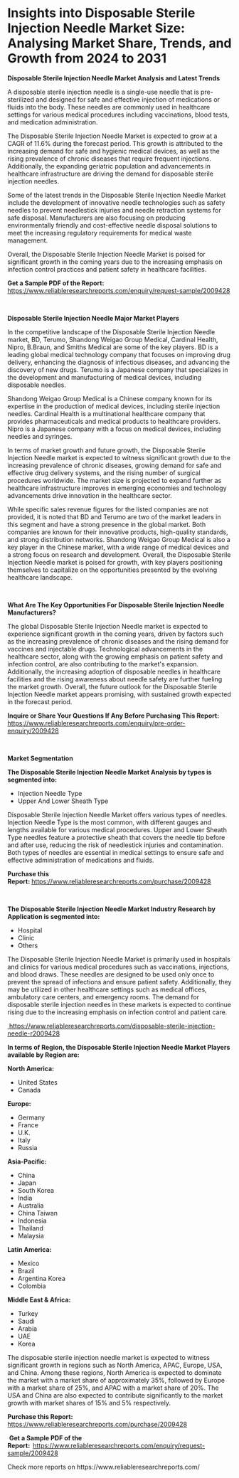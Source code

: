 <p><h1>Insights into Disposable Sterile Injection Needle Market Size: Analysing Market Share, Trends, and Growth from 2024 to 2031</h1></p><p><strong>Disposable Sterile Injection Needle Market Analysis and Latest Trends</strong></p>
<p><p>A disposable sterile injection needle is a single-use needle that is pre-sterilized and designed for safe and effective injection of medications or fluids into the body. These needles are commonly used in healthcare settings for various medical procedures including vaccinations, blood tests, and medication administration.</p><p>The Disposable Sterile Injection Needle Market is expected to grow at a CAGR of 11.6% during the forecast period. This growth is attributed to the increasing demand for safe and hygienic medical devices, as well as the rising prevalence of chronic diseases that require frequent injections. Additionally, the expanding geriatric population and advancements in healthcare infrastructure are driving the demand for disposable sterile injection needles.</p><p>Some of the latest trends in the Disposable Sterile Injection Needle Market include the development of innovative needle technologies such as safety needles to prevent needlestick injuries and needle retraction systems for safe disposal. Manufacturers are also focusing on producing environmentally friendly and cost-effective needle disposal solutions to meet the increasing regulatory requirements for medical waste management.</p><p>Overall, the Disposable Sterile Injection Needle Market is poised for significant growth in the coming years due to the increasing emphasis on infection control practices and patient safety in healthcare facilities.</p></p>
<p><strong>Get a Sample PDF of the Report:&nbsp;</strong> <a href="https://www.reliableresearchreports.com/enquiry/request-sample/2009428">https://www.reliableresearchreports.com/enquiry/request-sample/2009428</a></p>
<p>&nbsp;</p>
<p><strong>Disposable Sterile Injection Needle Major Market Players</strong></p>
<p><p>In the competitive landscape of the Disposable Sterile Injection Needle market, BD, Terumo, Shandong Weigao Group Medical, Cardinal Health, Nipro, B.Braun, and Smiths Medical are some of the key players. BD is a leading global medical technology company that focuses on improving drug delivery, enhancing the diagnosis of infectious diseases, and advancing the discovery of new drugs. Terumo is a Japanese company that specializes in the development and manufacturing of medical devices, including disposable needles.</p><p>Shandong Weigao Group Medical is a Chinese company known for its expertise in the production of medical devices, including sterile injection needles. Cardinal Health is a multinational healthcare company that provides pharmaceuticals and medical products to healthcare providers. Nipro is a Japanese company with a focus on medical devices, including needles and syringes.</p><p>In terms of market growth and future growth, the Disposable Sterile Injection Needle market is expected to witness significant growth due to the increasing prevalence of chronic diseases, growing demand for safe and effective drug delivery systems, and the rising number of surgical procedures worldwide. The market size is projected to expand further as healthcare infrastructure improves in emerging economies and technology advancements drive innovation in the healthcare sector.</p><p>While specific sales revenue figures for the listed companies are not provided, it is noted that BD and Terumo are two of the market leaders in this segment and have a strong presence in the global market. Both companies are known for their innovative products, high-quality standards, and strong distribution networks. Shandong Weigao Group Medical is also a key player in the Chinese market, with a wide range of medical devices and a strong focus on research and development. Overall, the Disposable Sterile Injection Needle market is poised for growth, with key players positioning themselves to capitalize on the opportunities presented by the evolving healthcare landscape.</p></p>
<p>&nbsp;</p>
<p><strong>What Are The Key Opportunities For Disposable Sterile Injection Needle Manufacturers?</strong></p>
<p><p>The global Disposable Sterile Injection Needle market is expected to experience significant growth in the coming years, driven by factors such as the increasing prevalence of chronic diseases and the rising demand for vaccines and injectable drugs. Technological advancements in the healthcare sector, along with the growing emphasis on patient safety and infection control, are also contributing to the market's expansion. Additionally, the increasing adoption of disposable needles in healthcare facilities and the rising awareness about needle safety are further fueling the market growth. Overall, the future outlook for the Disposable Sterile Injection Needle market appears promising, with sustained growth expected in the forecast period.</p></p>
<p><strong>Inquire or Share Your Questions If Any Before Purchasing This Report:</strong> <a href="https://www.reliableresearchreports.com/enquiry/pre-order-enquiry/2009428">https://www.reliableresearchreports.com/enquiry/pre-order-enquiry/2009428</a></p>
<p>&nbsp;</p>
<p><strong>Market Segmentation</strong></p>
<p><strong>The Disposable Sterile Injection Needle Market Analysis by types is segmented into:</strong></p>
<p><ul><li>Injection Needle Type</li><li>Upper And Lower Sheath Type</li></ul></p>
<p><p>Disposable Sterile Injection Needle Market offers various types of needles. Injection Needle Type is the most common, with different gauges and lengths available for various medical procedures. Upper and Lower Sheath Type needles feature a protective sheath that covers the needle tip before and after use, reducing the risk of needlestick injuries and contamination. Both types of needles are essential in medical settings to ensure safe and effective administration of medications and fluids.</p></p>
<p><strong>Purchase this Report:&nbsp;</strong><a href="https://www.reliableresearchreports.com/purchase/2009428">https://www.reliableresearchreports.com/purchase/2009428</a></p>
<p>&nbsp;</p>
<p><strong>The Disposable Sterile Injection Needle Market Industry Research by Application is segmented into:</strong></p>
<p><ul><li>Hospital</li><li>Clinic</li><li>Others</li></ul></p>
<p><p>The Disposable Sterile Injection Needle Market is primarily used in hospitals and clinics for various medical procedures such as vaccinations, injections, and blood draws. These needles are designed to be used only once to prevent the spread of infections and ensure patient safety. Additionally, they may be utilized in other healthcare settings such as medical offices, ambulatory care centers, and emergency rooms. The demand for disposable sterile injection needles in these markets is expected to continue rising due to the increasing emphasis on infection control and patient care.</p></p>
<p><a href="https://www.reliableresearchreports.com/disposable-sterile-injection-needle-r2009428">&nbsp;https://www.reliableresearchreports.com/disposable-sterile-injection-needle-r2009428</a></p>
<p><strong>In terms of Region, the Disposable Sterile Injection Needle Market Players available by Region are:</strong></p>
<p>
    <p> <strong> North America: </strong>
        <ul>
            <li>United States</li>
            <li>Canada</li>
        </ul>
        </p> 
    <p> <strong> Europe: </strong>
        <ul>
            <li>Germany</li>
            <li>France</li>
            <li>U.K.</li>
            <li>Italy</li>
            <li>Russia</li>
        </ul>
        </p> 
    <p> <strong> Asia-Pacific: </strong>
        <ul>
            <li>China</li>
            <li>Japan</li>
            <li>South Korea</li>
            <li>India</li>
            <li>Australia</li>
            <li>China Taiwan</li>
            <li>Indonesia</li>
            <li>Thailand</li>
            <li>Malaysia</li>
        </ul>
        </p> 
    <p> <strong> Latin America: </strong>
        <ul>
            <li>Mexico</li>
            <li>Brazil</li>
            <li>Argentina Korea</li>
            <li>Colombia</li>
        </ul>
        </p> 
    <p> <strong> Middle East & Africa: </strong>
        <ul>
            <li>Turkey</li>
            <li>Saudi</li>
            <li>Arabia</li>
            <li>UAE</li>
            <li>Korea</li>
        </ul>
    </p>
    </p>
<p><p>The disposable sterile injection needle market is expected to witness significant growth in regions such as North America, APAC, Europe, USA, and China. Among these regions, North America is expected to dominate the market with a market share of approximately 35%, followed by Europe with a market share of 25%, and APAC with a market share of 20%. The USA and China are also expected to contribute significantly to the market growth with market shares of 15% and 5% respectively.</p></p>
<p><strong>Purchase this Report: </strong><a href="https://www.reliableresearchreports.com/purchase/2009428">https://www.reliableresearchreports.com/purchase/2009428</a></p>
<p>&nbsp;<strong>Get a Sample PDF of the Report:&nbsp;&nbsp;</strong><a href="https://www.reliableresearchreports.com/enquiry/request-sample/2009428">https://www.reliableresearchreports.com/enquiry/request-sample/2009428</a></p>
<p><strong></strong></p>
<p>Check more reports on https://www.reliableresearchreports.com/</p>